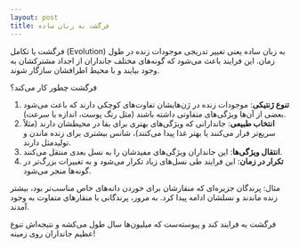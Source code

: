 ```yaml
---
layout: post
title: فرگشت به زبان ساده
---
```


فرگشت یا تکامل (Evolution) به زبان ساده یعنی تغییر تدریجی موجودات زنده در طول زمان. این فرایند باعث می‌شود که گونه‌های مختلف جانداران از اجداد مشترکشان به وجود بیایند و با محیط اطرافشان سازگار شوند. 

فرگشت چطور کار می‌کند؟
1. **تنوع ژنتیکی**: موجودات زنده در ژن‌هایشان تفاوت‌های کوچکی دارند که باعث می‌شود بعضی از آن‌ها ویژگی‌های متفاوتی داشته باشند (مثل رنگ پوست، اندازه یا سرعت).
2. **انتخاب طبیعی**: جاندارانی که ویژگی‌های بهتری برای بقا در محیطشان دارند (مثلاً سریع‌تر فرار می‌کنند یا بهتر غذا پیدا می‌کنند)، شانس بیشتری برای زنده ماندن و تولیدمثل دارند.
3. **انتقال ویژگی‌ها**: این جانداران ویژگی‌های مفیدشان را به نسل بعدی منتقل می‌کنند.
4. **تکرار در زمان**: این فرایند طی نسل‌های زیاد تکرار می‌شود و به تغییرات بزرگ‌تر در گونه‌ها منجر می‌شود.

مثال: پرندگان جزیره‌ای که منقارشان برای خوردن دانه‌های خاص مناسب‌تر بود، بیشتر زنده ماندند و نسلشان ادامه پیدا کرد. به مرور، پرندگانی با منقارهای متفاوت به وجود آمدند.

فرگشت یه فرایند کند و پیوسته‌ست که میلیون‌ها سال طول می‌کشه و نتیجه‌اش تنوع عظیم جانداران روی زمینه!
